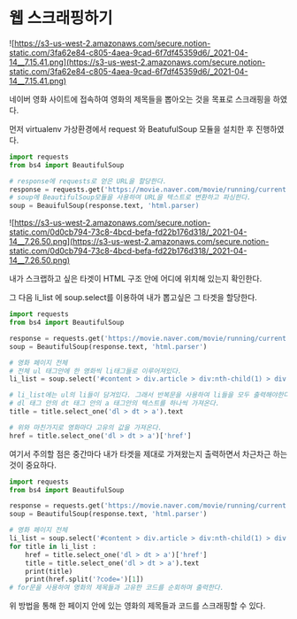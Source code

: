# **웹 스크래핑하기**

![https://s3-us-west-2.amazonaws.com/secure.notion-static.com/3fa62e84-c805-4aea-9cad-6f7df45359d6/_2021-04-14__7.15.41.png](https://s3-us-west-2.amazonaws.com/secure.notion-static.com/3fa62e84-c805-4aea-9cad-6f7df45359d6/_2021-04-14__7.15.41.png)

네이버 영화 사이트에 접속하여 영화의 제목들을 뽑아오는 것을 목표로 스크래핑을 하였다.

먼저  virtualenv 가상환경에서 request 와 BeatufulSoup 모듈을 설치한 후  진행하였다.

```python
import requests
from bs4 import BeautifulSoup

# response에 requests로 얻은 URL을 할당한다.
response = requests.get('https://movie.naver.com/movie/running/current.nhn#')
# soup에 BeautifulSoup모듈을 사용하여 URL을 텍스트로 변환하고 파싱한다.
soup = BeauifulSoup(response.text, 'html.parser)
```

![https://s3-us-west-2.amazonaws.com/secure.notion-static.com/0d0cb794-73c8-4bcd-befa-fd22b176d318/_2021-04-14__7.26.50.png](https://s3-us-west-2.amazonaws.com/secure.notion-static.com/0d0cb794-73c8-4bcd-befa-fd22b176d318/_2021-04-14__7.26.50.png)

내가 스크랩하고 싶은 타겟이 HTML 구조 안에 어디에 위치해 있는지 확인한다.

그 다음 li_list 에 soup.select를 이용하여 내가 뽑고싶은 그 타겟을 할당한다. 

```python
import requests
from bs4 import BeautifulSoup

response = requests.get('https://movie.naver.com/movie/running/current.nhn#')
soup = BeautifulSoup(response.text, 'html.parser')

# 영화 페이지 전체
# 전체 ul 태그안에 한 영화씩 li태그들로 이루어져있다.
li_list = soup.select('#content > div.article > div:nth-child(1) > div.lst_wrap > ul > li')
```

```python
# li_list에는 ul의 li들이 담겨있다. 그래서 반복문을 사용하여 li들을 모두 출력해야한다.
# dl 태그 안의 dt 태그 안의 a 태그안의 텍스트를 하나씩 가져온다.
title = title.select_one('dl > dt > a').text

# 위와 마친가지로 영화마다 고유의 값을 가져온다. 
href = title.select_one('dl > dt > a')['href']
```

여기서 주의할 점은 중간마다 내가 타겟을 제대로 가져왔는지 출력하면서 차근차근 하는것이 중요하다.

```python
import requests
from bs4 import BeautifulSoup

response = requests.get('https://movie.naver.com/movie/running/current.nhn#')
soup = BeautifulSoup(response.text, 'html.parser')

# 영화 페이지 전체
li_list = soup.select('#content > div.article > div:nth-child(1) > div.lst_wrap > ul > li')
for title in li_list :
    href = title.select_one('dl > dt > a')['href']
    title = title.select_one('dl > dt > a').text
    print(title)
    print(href.split('?code=')[1])
# for문을 사용하여 영화의 제목들과 고유한 코드를 순회하며 출력한다.
```

위 방법을 통해 한 페이지 안에 있는 영화의 제목들과 코드를 스크래핑할 수 있다.